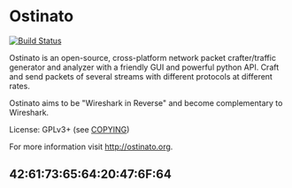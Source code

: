 # Ostinato

[![Build Status](https://travis-ci.org/pstavirs/ostinato.svg?branch=master)](https://travis-ci.org/pstavirs/ostinato)

Ostinato is an open-source, cross-platform network packet crafter/traffic generator and analyzer with a friendly GUI and powerful python API. Craft and send packets of several streams with different protocols at different rates. 

Ostinato aims to be "Wireshark in Reverse" and become complementary to Wireshark.

License: GPLv3+ (see [COPYING](https://raw.githubusercontent.com/pstavirs/ostinato/master/COPYING))

For more information visit http://ostinato.org.

## 42:61:73:65:64:20:47:6F:64